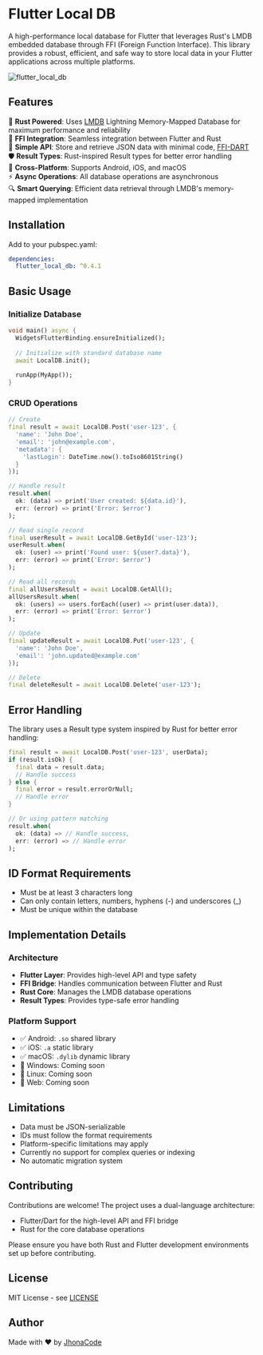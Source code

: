 # Flutter Local DB

A high-performance local database for Flutter that leverages Rust's LMDB embedded database through FFI (Foreign Function Interface). This library provides a robust, efficient, and safe way to store local data in your Flutter applications across multiple platforms.

![flutter_local_db](https://github.com/user-attachments/assets/09c97008-cfc6-4588-b54c-5737ad00e9e4)

## Features

🦀 **Rust Powered**: Uses [LMDB](https://www.symas.com/lmdb) Lightning Memory-Mapped Database for maximum performance and reliability  
🔄 **FFI Integration**: Seamless integration between Flutter and Rust  
🎯 **Simple API**: Store and retrieve JSON data with minimal code, [FFI-DART](https://github.com/JhonaCodes/offline_first_core)  
🛡️ **Result Types**: Rust-inspired Result types for better error handling  
📱 **Cross-Platform**: Supports Android, iOS, and macOS  
⚡ **Async Operations**: All database operations are asynchronous  
🔍 **Smart Querying**: Efficient data retrieval through LMDB's memory-mapped implementation

## Installation

Add to your pubspec.yaml:

```yaml
dependencies:
  flutter_local_db: ^0.4.1
```

## Basic Usage

### Initialize Database

```dart
void main() async {
  WidgetsFlutterBinding.ensureInitialized();
  
  // Initialize with standard database name
  await LocalDB.init();
  
  runApp(MyApp());
}
```

### CRUD Operations

```dart
// Create
final result = await LocalDB.Post('user-123', {
  'name': 'John Doe',
  'email': 'john@example.com',
  'metadata': {
    'lastLogin': DateTime.now().toIso8601String()
  }
});

// Handle result
result.when(
  ok: (data) => print('User created: ${data.id}'),
  err: (error) => print('Error: $error')
);

// Read single record
final userResult = await LocalDB.GetById('user-123');
userResult.when(
  ok: (user) => print('Found user: ${user?.data}'),
  err: (error) => print('Error: $error')
);

// Read all records
final allUsersResult = await LocalDB.GetAll();
allUsersResult.when(
  ok: (users) => users.forEach((user) => print(user.data)),
  err: (error) => print('Error: $error')
);

// Update
final updateResult = await LocalDB.Put('user-123', {
  'name': 'John Doe',
  'email': 'john.updated@example.com'
});

// Delete
final deleteResult = await LocalDB.Delete('user-123');
```

## Error Handling

The library uses a Result type system inspired by Rust for better error handling:

```dart
final result = await LocalDB.Post('user-123', userData);
if (result.isOk) {
  final data = result.data;
  // Handle success
} else {
  final error = result.errorOrNull;
  // Handle error
}

// Or using pattern matching
result.when(
  ok: (data) => // Handle success,
  err: (error) => // Handle error
);
```

## ID Format Requirements

- Must be at least 3 characters long
- Can only contain letters, numbers, hyphens (-) and underscores (_)
- Must be unique within the database

## Implementation Details

### Architecture

- **Flutter Layer**: Provides high-level API and type safety
- **FFI Bridge**: Handles communication between Flutter and Rust
- **Rust Core**: Manages the LMDB database operations
- **Result Types**: Provides type-safe error handling

### Platform Support

- ✅ Android: `.so` shared library
- ✅ iOS: `.a` static library
- ✅ macOS: `.dylib` dynamic library
- 🚧 Windows: Coming soon
- 🚧 Linux: Coming soon
- 🚧 Web: Coming soon

## Limitations

- Data must be JSON-serializable
- IDs must follow the format requirements
- Platform-specific limitations may apply
- Currently no support for complex queries or indexing
- No automatic migration system

## Contributing

Contributions are welcome! The project uses a dual-language architecture:

- Flutter/Dart for the high-level API and FFI bridge
- Rust for the core database operations

Please ensure you have both Rust and Flutter development environments set up before contributing.

## License

MIT License - see [LICENSE](https://github.com/JhonaCodes/flutter_local_db/LICENSE)

## Author

Made with ❤️ by [JhonaCode](https://github.com/JhonaCodes)